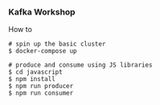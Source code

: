### Kafka Workshop

How to
```
# spin up the basic cluster
$ docker-compose up

# produce and consume using JS libraries
$ cd javascript
$ npm install
$ npm run producer
$ npm run consumer
```